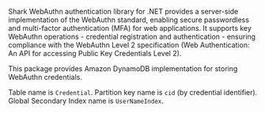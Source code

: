 Shark WebAuthn authentication library for .NET provides a server-side implementation of the WebAuthn standard, enabling secure passwordless and multi-factor authentication (MFA) for web applications. It supports key WebAuthn operations - credential registration and authentication - ensuring compliance with the WebAuthn Level 2 specification (Web Authentication: An API for accessing Public Key Credentials Level 2).

This package provides Amazon DynamoDB implementation for storing WebAuthn credentials.

Table name is `Credential`. Partition key name is `cid` (by credential identifier). Global Secondary Index name is `UserNameIndex`.
